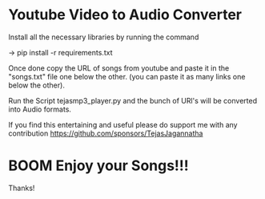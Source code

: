 # Youtube Video to Audio Converter

Install all the necessary libraries by running the command 

-> pip install -r requirements.txt

Once done copy the URL of songs from youtube and paste it in the "songs.txt"
file one below the other. (you can paste it as many links one below the other).

Run the Script tejasmp3_player.py and the bunch of URl's will be converted into Audio formats.

If you find this entertaining and useful please do support me with any contribution
https://github.com/sponsors/TejasJagannatha

# BOOM Enjoy your Songs!!!
Thanks!